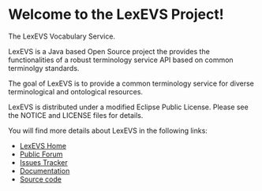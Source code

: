 Welcome to the LexEVS Project!
=====================================

The LexEVS Vocabulary Service.

LexEVS is a Java based Open Source project the provides the functionalities of a robust
terminology service API based on common terminolgy standards.

The goal of LexEVS is to provide a common terminology service for diverse terminological
and ontological resources.

LexEVS is distributed under a modified Eclipse Public License.
Please see the NOTICE and LICENSE files for details.

You will find more details about LexEVS in the following links:

* [LexEVS Home](https://wiki.nci.nih.gov/x/OJG4Aw)
* [Public Forum](https://github.com/lexevs/lexevs/issues)
* [Issues Tracker](https://tracker.nci.nih.gov/browse/LEXEVS)
* [Documentation](https://wiki.nci.nih.gov/x/OJG4Aw)
* [Source code](https://github.com/NCIP/LexEVS)


